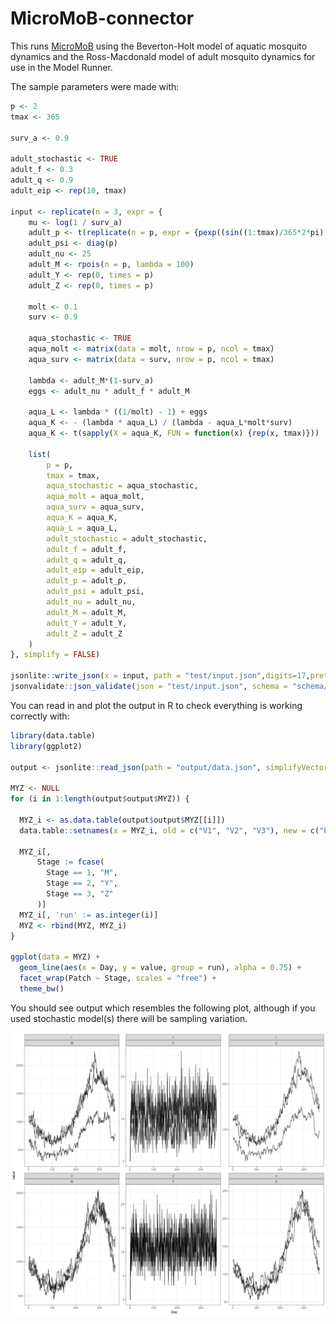 # MicroMoB-connector

This runs [MicroMoB](https://github.com/dd-harp/MicroMoB) using the Beverton-Holt
model of aquatic mosquito dynamics and the Ross-Macdonald model of adult mosquito
dynamics for use in the Model Runner.

The sample parameters were made with:

```R
p <- 2
tmax <- 365

surv_a <- 0.9

adult_stochastic <- TRUE
adult_f <- 0.3
adult_q <- 0.9
adult_eip <- rep(10, tmax)

input <- replicate(n = 3, expr = {
    mu <- log(1 / surv_a)
    adult_p <- t(replicate(n = p, expr = {pexp((sin((1:tmax)/365*2*pi) + 2)/2 * mu, lower.tail = FALSE)}))
    adult_psi <- diag(p)
    adult_nu <- 25
    adult_M <- rpois(n = p, lambda = 100)
    adult_Y <- rep(0, times = p)
    adult_Z <- rep(0, times = p)
    
    molt <- 0.1
    surv <- 0.9
    
    aqua_stochastic <- TRUE
    aqua_molt <- matrix(data = molt, nrow = p, ncol = tmax)
    aqua_surv <- matrix(data = surv, nrow = p, ncol = tmax)
    
    lambda <- adult_M*(1-surv_a)
    eggs <- adult_nu * adult_f * adult_M
    
    aqua_L <- lambda * ((1/molt) - 1) + eggs
    aqua_K <- - (lambda * aqua_L) / (lambda - aqua_L*molt*surv)
    aqua_K <- t(sapply(X = aqua_K, FUN = function(x) {rep(x, tmax)}))
    
    list(
        p = p,
        tmax = tmax,
        aqua_stochastic = aqua_stochastic,
        aqua_molt = aqua_molt,
        aqua_surv = aqua_surv,
        aqua_K = aqua_K,
        aqua_L = aqua_L,
        adult_stochastic = adult_stochastic,
        adult_f = adult_f,
        adult_q = adult_q,
        adult_eip = adult_eip,
        adult_p = adult_p,
        adult_psi = adult_psi,
        adult_nu = adult_nu,
        adult_M = adult_M,
        adult_Y = adult_Y,
        adult_Z = adult_Z
    )
}, simplify = FALSE)

jsonlite::write_json(x = input, path = "test/input.json",digits=17,pretty=TRUE)
jsonvalidate::json_validate(json = "test/input.json", schema = "schema/input.json")
```

You can read in and plot the output in R to check everything is working correctly with:

```R
library(data.table)
library(ggplot2)

output <- jsonlite::read_json(path = "output/data.json", simplifyVector = TRUE)

MYZ <- NULL
for (i in 1:length(output$output$MYZ)) {
  
  MYZ_i <- as.data.table(output$output$MYZ[[i]])
  data.table::setnames(x = MYZ_i, old = c("V1", "V2", "V3"), new = c("Patch", "Day", "Stage"))
  
  MYZ_i[,
      Stage := fcase(
        Stage == 1, "M",
        Stage == 2, "Y",
        Stage == 3, "Z"
      )]
  MYZ_i[, 'run' := as.integer(i)]
  MYZ <- rbind(MYZ, MYZ_i)
}

ggplot(data = MYZ) +
  geom_line(aes(x = Day, y = value, group = run), alpha = 0.75) +
  facet_wrap(Patch ~ Stage, scales = "free") +
  theme_bw()
```

You should see output which resembles the following plot, although if you used stochastic
model(s) there will be sampling variation.

![](figs/output.png)
